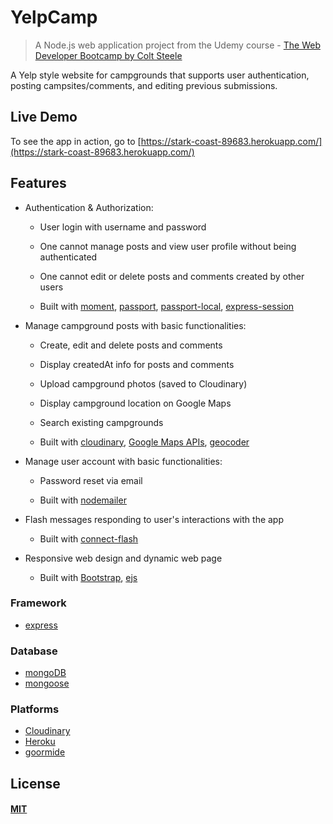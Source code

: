 # YelpCamp

> A Node.js web application project from the Udemy course - [The Web Developer Bootcamp by Colt Steele](https://www.udemy.com/the-web-developer-bootcamp/)

A Yelp style website for campgrounds that supports user authentication, posting campsites/comments, and editing previous submissions.

## Live Demo

To see the app in action, go to [https://stark-coast-89683.herokuapp.com/](https://stark-coast-89683.herokuapp.com/)

## Features

* Authentication & Authorization:
  
  * User login with username and password

  * One cannot manage posts and view user profile without being authenticated

  * One cannot edit or delete posts and comments created by other users
  
  * Built with [moment](https://momentjs.com/), [passport](http://www.passportjs.org/), [passport-local](https://github.com/jaredhanson/passport-local#passport-local), [express-session](https://github.com/expressjs/session#express-session)

* Manage campground posts with basic functionalities:

  * Create, edit and delete posts and comments
  
  * Display createdAt info for posts and comments

  * Upload campground photos (saved to Cloudinary)

  * Display campground location on Google Maps 
  
  * Search existing campgrounds
  
  * Built with [cloudinary](https://cloudinary.com/), [Google Maps APIs](https://developers.google.com/maps/), [geocoder](https://github.com/wyattdanger/geocoder#geocoder)

* Manage user account with basic functionalities:

  * Password reset via email
  
  * Built with [nodemailer](https://nodemailer.com/about/)

* Flash messages responding to user's interactions with the app
  
  * Built with [connect-flash](https://github.com/jaredhanson/connect-flash#connect-flash)

* Responsive web design and dynamic web page

  * Built with [Bootstrap](https://getbootstrap.com/), [ejs](http://ejs.co/)


### Framework

* [express](https://expressjs.com/)

### Database

* [mongoDB](https://www.mongodb.com/)
* [mongoose](http://mongoosejs.com/)

### Platforms

* [Cloudinary](https://cloudinary.com/)
* [Heroku](https://www.heroku.com/)
* [goormide](https://ide.goorm.io/)

## License

#### [MIT](./LICENSE)
